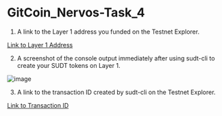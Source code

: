 # GitCoin_Nervos-Task_4

1. A link to the Layer 1 address you funded on the Testnet Explorer.

[Link to Layer 1 Address](https://explorer.nervos.org/aggron/address/ckt1qyq85e3gm7h8095uny2dggs36dqns75rhdsq8zdn9m)

2. A screenshot of the console output immediately after using sudt-cli to create your SUDT tokens on Layer 1.

![image](https://user-images.githubusercontent.com/87713875/128684275-8fa67098-87e7-4c4c-94d5-adf442b42136.png)

3. A link to the transaction ID created by sudt-cli on the Testnet Explorer.

[Link to Transaction ID](https://explorer.nervos.org/aggron/transaction/0xed4ed868e8f02c42278a58edaa891375a38d6727308456516932211af87966f9)
